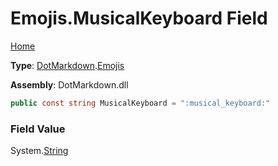 # Emojis\.MusicalKeyboard Field

[Home](../../../README.md)

**Type**: [DotMarkdown](../../README.md)\.[Emojis](../README.md)

**Assembly**: DotMarkdown\.dll

```csharp
public const string MusicalKeyboard = ":musical_keyboard:"
```

### Field Value

System\.[String](https://docs.microsoft.com/en-us/dotnet/api/system.string)